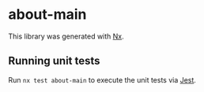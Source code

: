 # about-main

This library was generated with [Nx](https://nx.dev).

## Running unit tests

Run `nx test about-main` to execute the unit tests via [Jest](https://jestjs.io).
